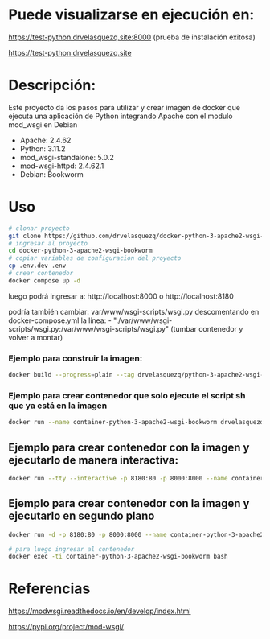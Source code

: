 # Puede visualizarse en ejecución en: 
<a href="https://test-python.drvelasquezq.site:8000" target="_blank">https://test-python.drvelasquezq.site:8000</a>
(prueba de instalación exitosa)

<a href="https://test-python.drvelasquezq.site" target="_blank">https://test-python.drvelasquezq.site</a>

# Descripción:
Este proyecto da los pasos para utilizar y crear imagen de docker que ejecuta una aplicación de Python integrando Apache con el modulo mod_wsgi en Debian

<ul>
<li>Apache: 2.4.62</li>
<li>Python: 3.11.2</li>
<li>mod_wsgi-standalone: 5.0.2</li>
<li>mod-wsgi-httpd: 2.4.62.1</li>
<li>Debian: Bookworm</li>
</ul>

# Uso

```bash
# clonar proyecto
git clone https://github.com/drvelasquezq/docker-python-3-apache2-wsgi-bookworm.git
# ingresar al proyecto
cd docker-python-3-apache2-wsgi-bookworm
# copiar variables de configuracion del proyecto
cp .env.dev .env
# crear contenedor
docker compose up -d
```

luego podrá ingresar a: http://localhost:8000 o http://localhost:8180

podría también cambiar: var/www/wsgi-scripts/wsgi.py descomentando en docker-compose.yml la línea: - "./var/www/wsgi-scripts/wsgi.py:/var/www/wsgi-scripts/wsgi.py" (tumbar contenedor y volver a montar)

### Ejemplo para construir la imagen: 
```bash
docker build --progress=plain --tag drvelasquezq/python-3-apache2-wsgi-bookworm:v1.0 .
```

### Ejemplo para crear contenedor que solo ejecute el script sh que ya está en la imagen
```bash
docker run --name container-python-3-apache2-wsgi-bookworm drvelasquezq/python-3-apache2-wsgi-bookworm:v1.0
```

## Ejemplo para crear contenedor con la imagen y ejecutarlo de manera interactiva:
```bash
docker run --tty --interactive -p 8180:80 -p 8000:8000 --name container-python-3-apache2-wsgi-bookworm drvelasquezq/python-3-apache2-wsgi-bookworm:v1.0 bash
```

## Ejemplo para crear contenedor con la imagen y ejecutarlo en segundo plano
```bash
docker run -d -p 8180:80 -p 8000:8000 --name container-python-3-apache2-wsgi-bookworm drvelasquezq/python-3-apache2-wsgi-bookworm:v1.0
```
```bash
# para luego ingresar al contenedor
docker exec -ti container-python-3-apache2-wsgi-bookworm bash
```

# Referencias
<a href="https://modwsgi.readthedocs.io/en/develop/index.html">https://modwsgi.readthedocs.io/en/develop/index.html</a>

<a href="https://modwsgi.readthedocs.io/en/develop/index.html">https://pypi.org/project/mod-wsgi/</a>